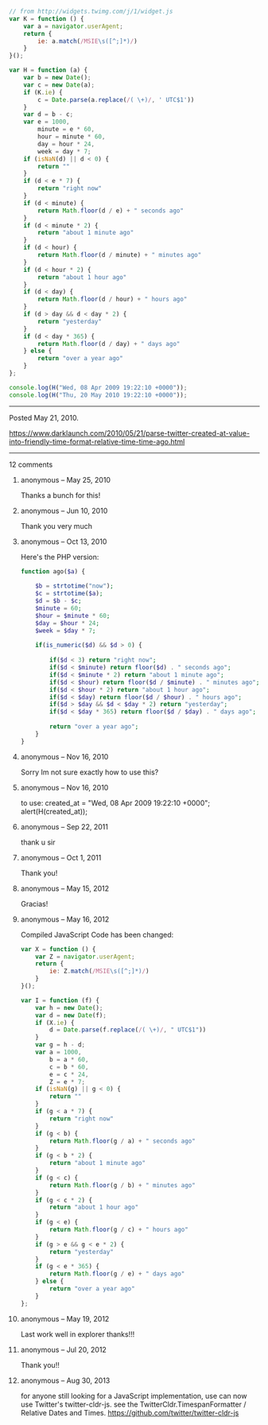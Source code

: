 ```js
// from http://widgets.twimg.com/j/1/widget.js
var K = function () {
	var a = navigator.userAgent;
	return {
		ie: a.match(/MSIE\s([^;]*)/)
	}
}();

var H = function (a) {
	var b = new Date();
	var c = new Date(a);
	if (K.ie) {
		c = Date.parse(a.replace(/( \+)/, ' UTC$1'))
	}
	var d = b - c;
	var e = 1000,
		minute = e * 60,
		hour = minute * 60,
		day = hour * 24,
		week = day * 7;
	if (isNaN(d) || d < 0) {
		return ""
	}
	if (d < e * 7) {
		return "right now"
	}
	if (d < minute) {
		return Math.floor(d / e) + " seconds ago"
	}
	if (d < minute * 2) {
		return "about 1 minute ago"
	}
	if (d < hour) {
		return Math.floor(d / minute) + " minutes ago"
	}
	if (d < hour * 2) {
		return "about 1 hour ago"
	}
	if (d < day) {
		return Math.floor(d / hour) + " hours ago"
	}
	if (d > day && d < day * 2) {
		return "yesterday"
	}
	if (d < day * 365) {
		return Math.floor(d / day) + " days ago"
	} else {
		return "over a year ago"
	}
};

console.log(H("Wed, 08 Apr 2009 19:22:10 +0000"));
console.log(H("Thu, 20 May 2010 19:22:10 +0000"));
```

---

Posted May 21, 2010.

https://www.darklaunch.com/2010/05/21/parse-twitter-created-at-value-into-friendly-time-format-relative-time-time-ago.html

---

12 comments

<ol><li><div>

anonymous &ndash; May 25, 2010<div>

Thanks a bunch for this!

</div></div></li><li><div>

anonymous &ndash; Jun 10, 2010<div>

Thank you very much

</div></div></li><li><div>

anonymous &ndash; Oct 13, 2010<div>

Here's the PHP version:
```php
function ago($a) {
        
    $b = strtotime("now"); 
    $c = strtotime($a);
    $d = $b - $c;
    $minute = 60;
    $hour = $minute * 60;
    $day = $hour * 24;
    $week = $day * 7;
        
    if(is_numeric($d) && $d > 0) {
        
        if($d < 3) return "right now";
        if($d < $minute) return floor($d) . " seconds ago";
        if($d < $minute * 2) return "about 1 minute ago";
        if($d < $hour) return floor($d / $minute) . " minutes ago";
        if($d < $hour * 2) return "about 1 hour ago";
        if($d < $day) return floor($d / $hour) . " hours ago";
        if($d > $day && $d < $day * 2) return "yesterday";
        if($d < $day * 365) return floor($d / $day) . " days ago";
        
        return "over a year ago";
    }
}
```

</div></div></li><li><div>

anonymous &ndash; Nov 16, 2010<div>

Sorry Im not sure exactly how to use this?

</div></div></li><li><div>

anonymous &ndash; Nov 16, 2010<div>

to use:
created_at = "Wed, 08 Apr 2009 19:22:10 +0000";
alert(H(created_at));

</div></div></li><li><div>

anonymous &ndash; Sep 22, 2011<div>

thank u sir

</div></div></li><li><div>

anonymous &ndash; Oct 1, 2011<div>

Thank you!

</div></div></li><li><div>

anonymous &ndash; May 15, 2012<div>

Gracias!

</div></div></li><li><div>

anonymous &ndash; May 16, 2012<div>

Compiled JavaScript Code has been changed:
```javascript
var X = function () {
    var Z = navigator.userAgent;
    return {
        ie: Z.match(/MSIE\s([^;]*)/)
    }
}();

var I = function (f) {
    var h = new Date();
    var d = new Date(f);
    if (X.ie) {
        d = Date.parse(f.replace(/( \+)/, " UTC$1"))
    }
    var g = h - d;
    var a = 1000,
        b = a * 60,
        c = b * 60,
        e = c * 24,
        Z = e * 7;
    if (isNaN(g) || g < 0) {
        return ""
    }
    if (g < a * 7) {
        return "right now"
    }
    if (g < b) {
        return Math.floor(g / a) + " seconds ago"
    }
    if (g < b * 2) {
        return "about 1 minute ago"
    }
    if (g < c) {
        return Math.floor(g / b) + " minutes ago"
    }
    if (g < c * 2) {
        return "about 1 hour ago"
    }
    if (g < e) {
        return Math.floor(g / c) + " hours ago"
    }
    if (g > e && g < e * 2) {
        return "yesterday"
    }
    if (g < e * 365) {
        return Math.floor(g / e) + " days ago"
    } else {
        return "over a year ago"
    }
};
```

</div></div></li><li><div>

anonymous &ndash; May 19, 2012<div>

Last work well in explorer thanks!!!

</div></div></li><li><div>

anonymous &ndash; Jul 20, 2012<div>

Thank you!!

</div></div></li><li><div>

anonymous &ndash; Aug 30, 2013<div>

for anyone still looking for a JavaScript implementation, use can now use Twitter's twitter-cldr-js.
see the TwitterCldr.TimespanFormatter / Relative Dates and Times.
https://github.com/twitter/twitter-cldr-js

</div></div></li></ol>